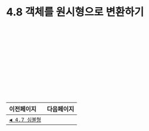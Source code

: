 # 4.8 객체를 원시형으로 변환하기   

　   
　   
　   
　   
　   
　   
---   
|이전페이지|다음페이지|
|:---|---:|
|[`◀ 4.7 심볼형`](./4.7_symbol.md#47-심볼형)||
